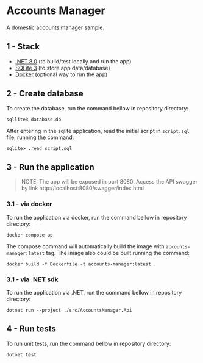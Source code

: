 # Accounts Manager

A domestic accounts manager sample.

## 1 - Stack

- [.NET 8.0](https://dotnet.microsoft.com/en-us/download/dotnet/8.0) (to build/test locally and run the app)
- [SQLite 3](https://www.sqlite.org/download.html) (to store app data/database)
- [Docker](https://docs.docker.com/get-docker/) (optional way to run the app)

## 2 - Create database

To create the database, run the command bellow in repository directory:

```
sqllite3 database.db
```

After entering in the sqlite application, read the initial script in `script.sql` file, running the command:

```
sqlite> .read script.sql
```

## 3 - Run the application

> NOTE: The app will be exposed in port 8080. Access the API swagger by  link http://localhost:8080/swagger/index.html

### 3.1 - via docker

To run the application via docker, run the command bellow in repository directory:

```
docker compose up
```

The compose command will automatically build the image with `accounts-manager:latest` tag. The image also could be built running the command:

```
docker build -f Dockerfile -t accounts-manager:latest .
```

### 3.1 - via .NET sdk

To run the application via .NET, run the command bellow in repository directory:

```
dotnet run --project ./src/AccountsManager.Api 
```

## 4 - Run tests

To run unit tests, run the command bellow in repository directory:

```
dotnet test 
```